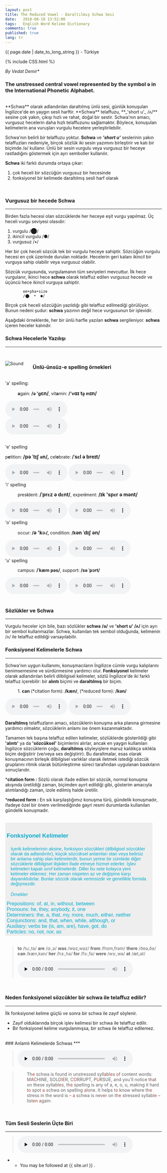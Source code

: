 ```yaml
---
layout: post
title: The Reduced Vowel - Daraltılmış Schwa Sesi 
date:   2018-08-10 13:52:00
tags:   English Word Kelime Dictionary
comments: true
published: true
lang: tr
---
```



<p class="meta">{{ page.date | date_to_long_string }} - Türkiye</p>

{% include CSS.html %}

_By Vedat Demir*_

### The unstressed central vowel represented by the symbol ə in the International Phonetic Alphabet.
<br>
	<i class="fas fa-paragraph fa-2x"></i> **Schwa** olarak adlandırılan daraltılmış ünlü sesi, günlük konuşulan İngilizce'de en yaygın sesli harftir. **Schwa** telaffuzu, **_'short u'_ /ʌ/** sesine çok yakın, çıkışı hızlı ve rahat, doğal bir sestir. Schwa'nın amacı, vurgusuz hecelerin daha hızlı telaffuzunu sağlamaktır. Böylece, konuşulan kelimelerin ana vuruşları vurgulu hecelere yerleştirilebilir.

Schwa'nın belirli bir telaffuzu yoktur. **Schwa** ve **_'short u'_** seslerinin yakın telaffuzları nedeniyle, birçok sözlük iki sesin yazımını birleştirir ve katı bir biçimde /ə/ kullanır. Ünlü bir sesin vurgulu veya vurgusuz bir heceye rastladığını göstermek için ayrı semboller kullanılır.
	
**Schwa** iki farklı durumda ortaya çıkar:

1. çok heceli bir sözcüğün vurgusuz bir hecesinde
2. fonksiyonel bir kelimede daraltılmış sesli harf olarak

<br>

### Vurgusuz bir hecede Schwa
***

 Birden fazla hecesi olan sözcüklerde her heceye eşit vurgu yapılmaz. Üç heceli vurgu seviyesi olasıdır:

1. vurgulu  /⬤/
2. ikincil vurgulu /●/
3. vurgusuz /•/

Her bir çok heceli sözcük tek bir vurgulu heceye sahiptir. Sözcüğün vurgulu hecesi en çok üzerinde durulan noktadır. Hecelerin geri kalanı ikincil bir vurguya sahip olabilir veya vurgusuz olabilir. 

Sözcük vurgusunda, vurgulamanın tüm seviyeleri mevcuttur. İlk hece vurgulanır, ikinci hece **schwa** olarak telaffuz edilen vurgusuz hecedir ve üçüncü hece ikincil vurguya sahiptir.

			em•pha•size 
			/⬤  •  ●/

Birçok çok heceli sözcüğün yazıldığı gibi telaffuz edilmediği görülüyor. Bunun nedeni şudur: **schwa** yazımın değil hece vurgusunun bir işlevidir. 

Aşağıdaki örneklerde, her bir ünlü harfle yazılan **schwa** sergileniyor. **schwa** içeren heceler kalındır.


### Schwa Hecelerle Yazılışı
***

<div class="article-container clearfix">
  <img src="{{ site.baseurl }}/images/vowels.gif" alt="Sound" class="wrap align-left">

<br>



<h3>Ünlü-ünsüz-e spelling  örnekleri</h3>
<br>
'a' spelling:
<br>
<p style="margin-left:40px"><strong>a</strong>gain:&nbsp;<strong>/ə 'g<span style="font-size:medium">ɛn/</span></strong>, vit<strong>a</strong>min:&nbsp;<strong>/'v<span style="font-size:medium">ɑɪ</span><span style="font-size:medium">&nbsp;t̬</span>ə m<span style="font-size:medium">ɪn/</span></strong></p>

<audio controls style="width: 200px;">
  <source src="{{ site.baseurl }}/audio/again.mp3" type="audio/mpeg">
Your browser does not support the audio element.
</audio>
<br>
<audio controls style="width: 200px;">
  <source src="{{ site.baseurl }}/audio/vitamin.mp3" type="audio/mpeg">
Your browser does not support the audio element.
</audio>
</div>
<br>

<div class="article-container clearfix">

'e' spelling
<br>
<p>p<strong>e</strong>tition:&nbsp;<strong><span style="font-size:15.84px">/</span><span style="font-size:15.84px">pə ˈtɪʃ&nbsp;</span>ə<span style="font-size:15.84px">n</span><span style="font-size:15.84px">/,</span></strong> cel<strong>e</strong>brate:&nbsp;<strong>/<span style="font-size:15.84px">ˈs</span>ɛ<span style="font-size:15.84px">l ə&nbsp;breɪt/</span></strong></p>

<audio controls style="width: 200px;">
  <source src="{{ site.baseurl }}/audio/petition.mp3" type="audio/mpeg">
Your browser does not support the audio element.
</audio>
<audio controls style="width: 200px;">
  <source src="{{ site.baseurl }}/audio/celebrate.mp3" type="audio/mpeg">
Your browser does not support the audio element.
</audio>
</div>


<div class="article-container clearfix">
'i' spelling
<br>
<p style="margin-left:40px">pres<strong>i</strong>dent:&nbsp;<strong><span style="font-size:15.84px">/</span><span style="font-size:15.84px">ˈpr</span>ɛ<span style="font-size:15.84px">z ə&nbsp;d</span>ɛ<span style="font-size:15.84px">nt/</span></strong>, exper<strong>i</strong>ment:&nbsp;<strong><span style="font-size:15.84px">/</span><span style="font-size:15.84px">ɪk 'sp</span></strong><strong>ɛ<span style="font-size:15.84px">r ə&nbsp;mənt/</span></strong></p>

<audio controls style="width: 200px;">
  <source src="{{ site.baseurl }}/audio/president.mp3" type="audio/mpeg">
Your browser does not support the audio element.
</audio>
<audio controls style="width: 200px;">
  <source src="{{ site.baseurl }}/audio/experiment.mp3" type="audio/mpeg">
Your browser does not support the audio element.
</audio>
</div>

<div class="article-container clearfix">
'o' spelling
<br>
<p style="margin-left:40px">occur:&nbsp;<strong>/</strong><strong><span style="font-size:15.84px">ə 'k</span></strong><span style="font-size:medium">ɚ</span><strong>/,</strong>&nbsp;condition:&nbsp;<strong>/k<span style="font-size:15.84px">ən ˈdɪʃ&nbsp;ən/</span></strong></p>

<audio controls style="width: 200px;">
  <source src="{{ site.baseurl }}/audio/occur.mp3" type="audio/mpeg">
Your browser does not support the audio element.
</audio>
<audio controls style="width: 200px;">
  <source src="{{ site.baseurl }}/audio/condition.mp3" type="audio/mpeg">
Your browser does not support the audio element.
</audio>
</div>

<div class="article-container clearfix">
'u' spelling
<br>
<p style="margin-left:40px">campus:&nbsp;<strong>/ˈkæm pəs/</strong>,&nbsp;support:&nbsp;<strong>/sə ˈpɔrt/</strong></p>

<audio controls style="width: 200px;">
  <source src="{{ site.baseurl }}/audio/campus.mp3" type="audio/mpeg">
Your browser does not support the audio element.
</audio>
<audio controls style="width: 200px;">
  <source src="{{ site.baseurl }}/audio/support.mp3" type="audio/mpeg">
Your browser does not support the audio element.
</audio>
</div>

<br>

### Sözlükler ve Schwa
***

Vurgulu heceler için bile, bazı sözlükler **schwa** **/ə/**  ve **'short u'** **/ʌ/** için ayrı bir sembol kullanmazlar. Schwa, kullanılan tek sembol olduğunda, kelimenin /ʌ/ ile telaffuz edildiği varsayılabilir.


### Fonksiyonel Kelimelerle Schwa
***

Schwa'nın uygun kullanımı, konuşmacıların İngilizce cümle vurgu kalıplarını benimsemesine ve sürdürmesine yardımcı olur. **Fonksiyonel** kelimeler olarak adlandırılan belirli dilbilgisel kelimeler, sözlü İngilizce'de iki farklı telaffuz içerebilir: bir **alıntı**  biçimi ve **daraltılmış** bir biçim.

<div class="article-container clearfix">

<p style="margin-left:40px">1. <strong>can</strong> (*citation form):&nbsp;<strong>/kæn/</strong>, (*reduced form):&nbsp;<strong>/kən/</strong></p>

<audio controls style="width: 200px;">
  <source src="{{ site.baseurl }}/audio/can.mp3" type="audio/mpeg">
Your browser does not support the audio element.
</audio>
<audio controls style="width: 200px;">
  <source src="{{ site.baseurl }}/audio/can_reduced.mp3" type="audio/mpeg">
Your browser does not support the audio element.
</audio>
</div>

**Daraltılmış** telaffuzların amacı, sözcüklerin konuşma arka planına girmesine yardımcı olmaktır, sözcüklerin anlamı ise önem kazanmaktadır.

Tamamen tek başına telaffuz edilen kelimeler, sözlüklerde gösterildiği gibi **'alıntı'** ya da **'sözcüksel'** biçimlerini alırlar, ancak en yaygın kullanılan İngilizce sözcüklerin çoğu, **daraltılmış** söyleyişlere maruz kaldıkça sıklıkla biçim değiştirir (ve/veya ses değiştirir). Bu daraltmalar, esas olarak konuşmacının birleşik dilbilgisel varlıklar olarak iletmek istediği sözcük gruplarını ritmik olarak bütünleştirme süreci tarafından uygulanan baskıların sonuçlarıdır.

***citation form :** Sözlü olarak ifade edilen bir sözcük, normal konuşma akışında üretildiği zaman, biçimden ayırt edildiği gibi, gösterim amacıyla alıntılandığı zaman, izole edilmiş halde üretilir.

***reduced form :** En sık karşılaştığımız konuşma türü, gündelik konuşmadır, ifadeye özel bir önem verilmediğinde gayri resmi durumlarda kullanılan gündelik konuşmadır.

<br>

<article class="function_words">
  <h3>Fonksiyonel Kelimeler</h3>
<article class="function_words1">
  <p>
 İçerik kelimelerinin aksine, fonksiyon sözcükleri (dilbilgisel sözcükler olarak da adlandırılır), küçük sözcüksel anlamları olan veya belirsiz bir anlama sahip olan kelimelerdir, bunun yerine bir cümlede diğer sözcüklerle dilbilgisel ilişkileri ifade etmeye hizmet ederler. İşlev kelimeleri kapalı sınıf kelimelerdir. Diller bu sete kolayca yeni kelimeler eklemez. Her zaman nispeten az ve değişime karşı dayanıklıdırlar. Bunlar sözcük olarak verimsizdir ve genellikle formda değişmezdir.
</p>
</article>

<article class="function_words1">
<p>Örnekler </p>
Prepositions: 
of, at, in, without, between<br>
Pronouns: 
he, they, anybody, it, one<br>
Determiners: 
the, a, that, my, more, much, either,
neither<br>
Conjunctions: 
and, that, when, while, although, or<br>
Auxiliary: 
verbs be (is, am, are), have, got, do<br>
Particles: 
no, not, nor, as
</article>
</article> 

<br> 


<blockquote><p><strong>to</strong> /tu:,tə/ <strong>are</strong> /ɑ:,ə/ <strong>was</strong> /wɒz,wəz/ <strong>from</strong> /frɒm,frəm/ <strong>there</strong> /ðeə,ðə/ <strong>can</strong> /kæn,kən/ <strong>her</strong> /hɜ:,hə/<strong> for</strong> /fɔ:,fə/ <strong>were</strong> /wɜ:,wə/ <strong>at</strong> /æt,ət/</p>
<audio class="wp-audio-shortcode" id="audio-6375-2" preload="none" style="width: 80%;" controls="controls"><source type="audio/mpeg" src="{{ site.baseurl }}/audio/Schwa-function-words-audio-2.mp3"></audio></blockquote>
<br>

### Neden fonksiyonel sözcükler bir schwa ile telaffuz edilir?
***
İlk fonksiyonel kelime güçlü ve sonra bir schwa ile zayıf söylenir.
- Zayıf olduklarında birçok işlev kelimesi bir schwa ile telaffuz edilir. 
- Bir fonksiyonel kelime vurgulanmışsa, bir schwa ile telaffuz edilemez.

<br>
### Anlamlı Kelimelerde Schwas
***
<blockquote><audio class="wp-audio-shortcode" id="audio-23029-3" preload="none" style="width: 80%;" controls="controls"><source type="audio/mpeg" src="{{ site.baseurl }}/audio/schwa-content-words.mp3"></audio></blockquote>
<blockquote><p style="padding-left: 30px;">Th<span style="color: #ba3f2e;">e</span> schwa is found in unstressed syll<span style="color: #ba3f2e;">a</span>bl<span style="color: #ba3f2e;">e</span>s <span style="color: #ba3f2e;">o</span>f content words: M<span style="color: #ba3f2e;">A</span>CHINE, SOLDI<span style="color: #ba3f2e;">E</span>R, C<span style="color: #ba3f2e;">O</span>RRUPT, P<span style="color: #ba3f2e;">U</span>RSUE, and you’ll notice th<span style="color: #ba3f2e;">a</span>t on these syllabl<span style="color: #ba3f2e;">e</span>s, th<span style="color: #ba3f2e;">e</span> spelling is any of a, e, o, u, making it hard t<span style="color: #ba3f2e;">o</span> spot <span style="color: #ba3f2e;">a</span> schwa on spelling <span style="color: #ba3f2e;">a</span>lone. It helps t<span style="color: #ba3f2e;">o</span> know where th<span style="color: #ba3f2e;">e</span> stress in the word is &#8211; <span style="color: #ba3f2e;">a</span> schwa is nev<span style="color: #ba3f2e;">e</span>r on th<span style="color: #ba3f2e;">e</span> stressed syllabl<span style="color: #ba3f2e;">e</span> &#8211; list<span style="color: #ba3f2e;">e</span>n <span style="color: #ba3f2e;">a</span>gain:</p></blockquote>
<br>

### Tüm Sesli Seslerin Üçte Biri
***
<blockquote><audio class="wp-audio-shortcode" id="audio-23029-5" preload="none" style="width: 80%;" controls="controls"><source type="audio/mpeg" src="{{ site.baseurl }}/audio/third-vowel-sound.mp3" ></audio></blockquote>


* * You may be followed at {{ site.url }} .

<style>
img {
 display: block;
}

img.wrap {
 max-width: 50%;
 margin: 30px 0px;
}

img.align-left {
 float: left;
 margin-right: 30px;
}

img.align-right {
 float: right;
 margin-left: 30px;
}

.clearfix:after {
  content: "";
  display: table;
  clear: both;
}


.function_words {
    margin: 0;
    padding: .3rem;
    background-color: #eee;
    font: 1rem 'Fira Sans', sans-serif;
    display: block;
    color: #00aacd;
    text-align: left
    float: left;
    margin-right: 30px;
}

.function_words1 > p {
    margin: .5rem;
    padding: .3rem;
    font-size: 0.9rem;
}
.function_words2 > p {
    margin: 0;
    padding: .3rem;
    font-size: 0.9rem;text-align: left
    float: left;
    margin-right: 30px;
}
</style>
